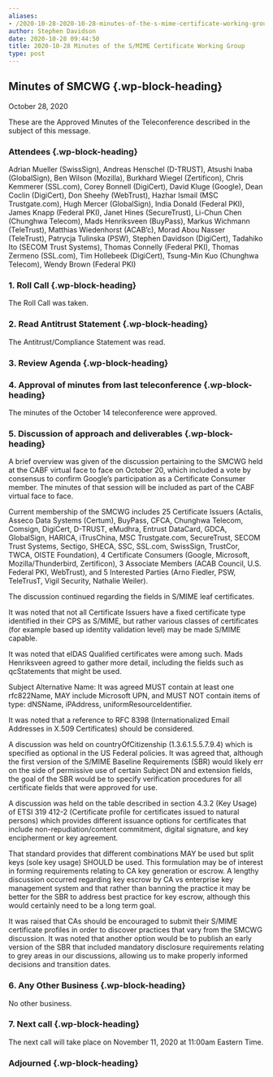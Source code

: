 ```yaml
---
aliases:
- /2020-10-28-2020-10-28-minutes-of-the-s-mime-certificate-working-group/
author: Stephen Davidson
date: 2020-10-28 09:44:50
title: 2020-10-28 Minutes of the S/MIME Certificate Working Group
type: post
---
```


## Minutes of SMCWG {.wp-block-heading}

October 28, 2020

These are the Approved Minutes of the Teleconference described in the subject of this message.

### Attendees {.wp-block-heading}

Adrian Mueller (SwissSign), Andreas Henschel (D-TRUST), Atsushi Inaba (GlobalSign), Ben Wilson (Mozilla), Burkhard Wiegel (Zertificon), Chris Kemmerer (SSL.com), Corey Bonnell (DigiCert), David Kluge (Google), Dean Coclin (DigiCert), Don Sheehy (WebTrust), Hazhar Ismail (MSC Trustgate.com), Hugh Mercer (GlobalSign), India Donald (Federal PKI), James Knapp (Federal PKI), Janet Hines (SecureTrust), Li-Chun Chen (Chunghwa Telecom), Mads Henriksveen (BuyPass), Markus Wichmann (TeleTrust), Matthias Wiedenhorst (ACAB’c), Morad Abou Nasser (TeleTrust), Patrycja Tulinska (PSW), Stephen Davidson (DigiCert), Tadahiko Ito (SECOM Trust Systems), Thomas Connelly (Federal PKI), Thomas Zermeno (SSL.com), Tim Hollebeek (DigiCert), Tsung-Min Kuo (Chunghwa Telecom), Wendy Brown (Federal PKI)

### 1. Roll Call {.wp-block-heading}

The Roll Call was taken.

### 2. Read Antitrust Statement {.wp-block-heading}

The Antitrust/Compliance Statement was read.

### 3. Review Agenda {.wp-block-heading}

### 4. Approval of minutes from last teleconference {.wp-block-heading}

The minutes of the October 14 teleconference were approved.

### 5. Discussion of approach and deliverables {.wp-block-heading}

A brief overview was given of the discussion pertaining to the SMCWG held at the CABF virtual face to face on October 20, which included a vote by consensus to confirm Google’s participation as a Certificate Consumer member. The minutes of that session will be included as part of the CABF virtual face to face.

Current membership of the SMCWG includes 25 Certificate Issuers (Actalis, Asseco Data Systems (Certum), BuyPass, CFCA, Chunghwa Telecom, Comsign, DigiCert, D-TRUST, eMudhra, Entrust DataCard, GDCA, GlobalSign, HARICA, iTrusChina, MSC Trustgate.com, SecureTrust, SECOM Trust Systems, Sectigo, SHECA, SSC, SSL.com, SwissSign, TrustCor, TWCA, OISTE Foundation), 4 Certificate Consumers (Google, Microsoft, Mozilla/Thunderbird, Zertificon), 3 Associate Members (ACAB Council, U.S. Federal PKI, WebTrust), and 5 Interested Parties (Arno Fiedler, PSW, TeleTrusT, Vigil Security, Nathalie Weiler).

The discussion continued regarding the fields in S/MIME leaf certificates.

It was noted that not all Certificate Issuers have a fixed certificate type identified in their CPS as S/MIME, but rather various classes of certificates (for example based up identity validation level) may be made S/MIME capable.

It was noted that eIDAS Qualified certificates were among such. Mads Henriksveen agreed to gather more detail, including the fields such as qcStatements that might be used.

Subject Alternative Name: It was agreed MUST contain at least one rfc822Name, MAY include Microsoft UPN, and MUST NOT contain items of type: dNSName, iPAddress, uniformResourceIdentifier.

It was noted that a reference to RFC 8398 (Internationalized Email Addresses in X.509 Certificates) should be considered.

A discussion was held on countryOfCitizenship (1.3.6.1.5.5.7.9.4) which is specified as optional in the US Federal policies. It was agreed that, although the first version of the S/MIME Baseline Requirements (SBR) would likely err on the side of permissive use of certain Subject DN and extension fields, the goal of the SBR would be to specify verification procedures for all certificate fields that were approved for use.

A discussion was held on the table described in section 4.3.2 (Key Usage) of ETSI 319 412-2 (Certificate profile for certificates issued to natural persons) which provides different issuance options for certificates that include non-repudiation/content commitment, digital signature, and key encipherment or key agreement.

That standard provides that different combinations MAY be used but split keys (sole key usage) SHOULD be used. This formulation may be of interest in forming requirements relating to CA key generation or escrow. A lengthy discussion occurred regarding key escrow by CA vs enterprise key management system and that rather than banning the practice it may be better for the SBR to address best practice for key escrow, although this would certainly need to be a long term goal.

It was raised that CAs should be encouraged to submit their S/MIME certificate profiles in order to discover practices that vary from the SMCWG discussion. It was noted that another option would be to publish an early version of the SBR that included mandatory disclosure requirements relating to grey areas in our discussions, allowing us to make properly informed decisions and transition dates.

### 6. Any Other Business {.wp-block-heading}

No other business.

### 7. Next call {.wp-block-heading}

The next call will take place on November 11, 2020 at 11:00am Eastern Time.

### Adjourned {.wp-block-heading}